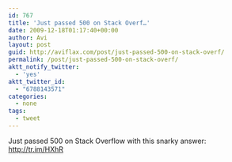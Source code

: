 ```yaml
---
id: 767
title: 'Just passed 500 on Stack Overf…'
date: 2009-12-18T01:17:40+00:00
author: Avi
layout: post
guid: http://aviflax.com/post/just-passed-500-on-stack-overf/
permalink: /post/just-passed-500-on-stack-overf/
aktt_notify_twitter:
  - 'yes'
aktt_twitter_id:
  - "6788143571"
categories:
  - none
tags:
  - tweet
---
```

Just passed 500 on Stack Overflow with this snarky answer: <a href="http://tr.im/HXhR" rel="nofollow">http://tr.im/HXhR</a>